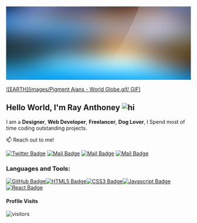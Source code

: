 <p align="center">
<img  src="images/headerBanner.jpg" width=600 height=200 >
</p>

[![EARTH](images/Pigment Ajans - World Globe.gif/ GIF)](#)

## Hello World, I'm Ray Anthoney <img src="https://user-images.githubusercontent.com/1303154/88677602-1635ba80-d120-11ea-84d8-d263ba5fc3c0.gif" width="28px" alt="hi">
I am a **Designer**, **Web Developer**, **Freelancer**, **Dog Lover**,  I Spend most of time coding outstanding projects.

:mailbox: Reach out to me!

[![Twitter Badge](https://img.shields.io/badge/-@RayAnthoney-1ca0f1?style=flat&labelColor=1ca0f1&logo=twitter&logoColor=white&link=https://twitter.com/rayanthoney)](https://twitter.com/rayanthoney)
 [![Mail Badge](https://img.shields.io/badge/-RayAnthoney-e74c3c?style=flat&labelColor=e74c3c&logo=youtube&logoColor=white)](https://www.youtube.com/channel/UCDW8GTuI220OFKhjWlmoa8Q)
 [![Mail Badge](https://img.shields.io/badge/-@rayanthoney-e84393?style=flat&labelColor=e84393&logo=instagram&logoColor=white)](https://instagram.com/rayanthoney) 
 [![Mail Badge](https://img.shields.io/badge/-rmaxey911@gmail-c0392b?style=flat&labelColor=c0392b&logo=gmail&logoColor=white)](mailto:rmaxey911@gmail.com)


 ### Languages and Tools:
 

[![GitHub Badge](https://img.shields.io/badge/-GitHub-100000?style=for-the-badge&labelColor=black&logo=github&logoColor=white)](#)[![HTML5 Badge](https://img.shields.io/badge/-HTML-FFA500?style=for-the-badge&labelColor=black&logo=html5&logoColor=F0DB4F)](#)[![CSS3 Badge](https://img.shields.io/badge/-CSS-264DE4?&style=for-the-badge&labelColor=black&logo=css3&logoColor=264DE4)](#)[![Javascript Badge](https://img.shields.io/badge/-Javascript-F0DB4F?style=for-the-badge&labelColor=black&logo=javascript&logoColor=F0DB4F)](#)[![React Badge](https://img.shields.io/badge/-React-61DBFB?style=for-the-badge&labelColor=black&logo=react&logoColor=61DBFB)](#) 


#### Profile Visits 

![visitors](https://visitor-badge.glitch.me/badge?page_id=rayanthoney.rayanthoney)


<!--
**rayanthoney/rayanthoney** is a ✨ _special_ ✨ repository because its `README.md` (this file) appears on your GitHub profile.

Here are some ideas to get you started:

- 🔭 I’m currently working on ...
- 🌱 I’m currently learning ...
- 👯 I’m looking to collaborate on ...
- 🤔 I’m looking for help with ...
- 💬 Ask me about ...
- 📫 How to reach me: ...
- 😄 Pronouns: ...
- ⚡ Fun fact: ...
-->
